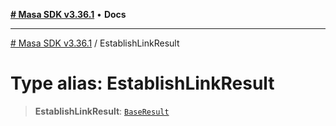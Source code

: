[**# Masa SDK v3.36.1**](../README.md) • **Docs**

***

[# Masa SDK v3.36.1](../globals.md) / EstablishLinkResult

# Type alias: EstablishLinkResult

> **EstablishLinkResult**: [`BaseResult`](../interfaces/BaseResult.md)
